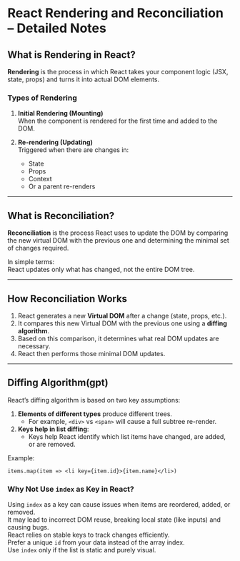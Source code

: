 # React Rendering and Reconciliation – Detailed Notes

## What is Rendering in React?

**Rendering** is the process in which React takes your component logic (JSX, state, props) and turns it into actual DOM elements.

### Types of Rendering

1. **Initial Rendering (Mounting)**  
   When the component is rendered for the first time and added to the DOM.

2. **Re-rendering (Updating)**  
   Triggered when there are changes in:
   - State
   - Props
   - Context
   - Or a parent re-renders

---

## What is Reconciliation?

**Reconciliation** is the process React uses to update the DOM by comparing the new virtual DOM with the previous one and determining the minimal set of changes required.

In simple terms:  
React updates only what has changed, not the entire DOM tree.

---

## How Reconciliation Works

1. React generates a new **Virtual DOM** after a change (state, props, etc.).
2. It compares this new Virtual DOM with the previous one using a **diffing algorithm**.
3. Based on this comparison, it determines what real DOM updates are necessary.
4. React then performs those minimal DOM updates.

---

## Diffing Algorithm(gpt)

React’s diffing algorithm is based on two key assumptions:

1. **Elements of different types** produce different trees.
   - For example, `<div>` vs `<span>` will cause a full subtree re-render.
2. **Keys help in list diffing**:
   - Keys help React identify which list items have changed, are added, or are removed.

Example:

```
items.map(item => <li key={item.id}>{item.name}</li>)
```

### Why Not Use `index` as Key in React?

Using `index` as a key can cause issues when items are reordered, added, or removed.  
It may lead to incorrect DOM reuse, breaking local state (like inputs) and causing bugs.  
React relies on stable keys to track changes efficiently.  
Prefer a unique `id` from your data instead of the array index.  
Use `index` only if the list is static and purely visual.

